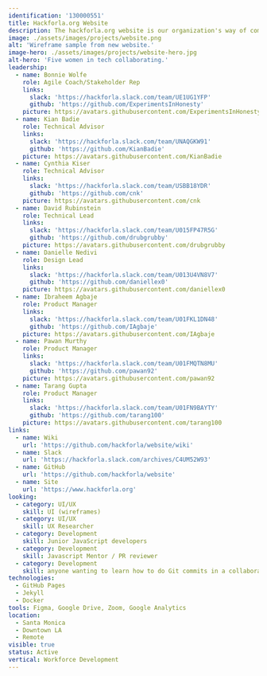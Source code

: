 ```yaml
---
identification: '130000551'
title: Hackforla.org Website
description: The hackforla.org website is our organization's way of communicating with volunteers, stakeholders, and donors. This project is a good place to start for new volunteers looking to polish their git protocol skills (branches, separation of concerns, etc.). We currently have two development paths&#58; growth (building out new pages and guides) and optimization (taking inventory of our code and design systems) to ensure we are consistently delivering value to our users while being scalable in our approach to building the site.
image: ./assets/images/projects/website.png
alt: 'Wireframe sample from new website.'
image-hero: ./assets/images/projects/website-hero.jpg
alt-hero: 'Five women in tech collaborating.'
leadership:
  - name: Bonnie Wolfe
    role: Agile Coach/Stakeholder Rep
    links:
      slack: 'https://hackforla.slack.com/team/UE1UG1YFP'
      github: 'https://github.com/ExperimentsInHonesty'
    picture: https://avatars.githubusercontent.com/ExperimentsInHonesty
  - name: Kian Badie
    role: Technical Advisor
    links:
      slack: 'https://hackforla.slack.com/team/UNAQGKW91'
      github: 'https://github.com/KianBadie'
    picture: https://avatars.githubusercontent.com/KianBadie
  - name: Cynthia Kiser
    role: Technical Advisor
    links:
      slack: 'https://hackforla.slack.com/team/USBB18YDR'
      github: 'https://github.com/cnk'
    picture: https://avatars.githubusercontent.com/cnk
  - name: David Rubinstein
    role: Technical Lead
    links:
      slack: 'https://hackforla.slack.com/team/U015FP47R5G'
      github: 'https://github.com/drubgrubby'
    picture: https://avatars.githubusercontent.com/drubgrubby
  - name: Danielle Nedivi
    role: Design Lead
    links:
      slack: 'https://hackforla.slack.com/team/U013U4VN8V7'
      github: 'https://github.com/daniellex0'
    picture: https://avatars.githubusercontent.com/daniellex0
  - name: Ibraheem Agbaje
    role: Product Manager
    links:
      slack: 'https://hackforla.slack.com/team/U01FKL1DN48'
      github: 'https://github.com/IAgbaje'
    picture: https://avatars.githubusercontent.com/IAgbaje
  - name: Pawan Murthy
    role: Product Manager
    links:
      slack: 'https://hackforla.slack.com/team/U01FMQTN8MU'
      github: 'https://github.com/pawan92'
    picture: https://avatars.githubusercontent.com/pawan92
  - name: Tarang Gupta
    role: Product Manager
    links:
      slack: 'https://hackforla.slack.com/team/U01FN9BAYTY'
      github: 'https://github.com/tarang100'
    picture: https://avatars.githubusercontent.com/tarang100
links:
  - name: Wiki
    url: 'https://github.com/hackforla/website/wiki'
  - name: Slack
    url: 'https://hackforla.slack.com/archives/C4UM52W93'
  - name: GitHub
    url: 'https://github.com/hackforla/website'
  - name: Site
    url: 'https://www.hackforla.org'
looking:
  - category: UI/UX
    skill: UI (wireframes)
  - category: UI/UX
    skill: UX Researcher
  - category: Development
    skill: Junior JavaScript developers
  - category: Development
    skill: Javascript Mentor / PR reviewer
  - category: Development
    skill: anyone wanting to learn how to do Git commits in a collaborative work environment
technologies:
  - GitHub Pages
  - Jekyll
  - Docker
tools: Figma, Google Drive, Zoom, Google Analytics
location:
  - Santa Monica
  - Downtown LA
  - Remote
visible: true
status: Active
vertical: Workforce Development
---
```

